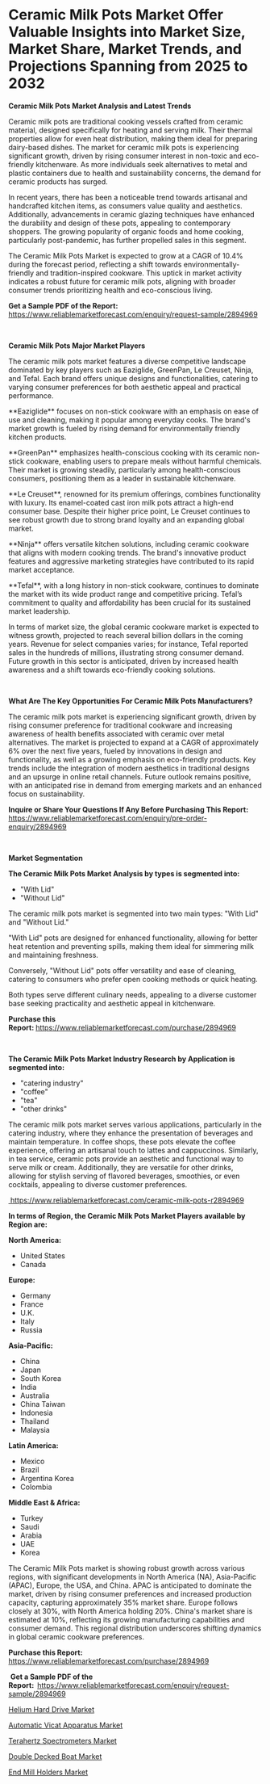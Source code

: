 <p><h1>Ceramic Milk Pots Market Offer Valuable Insights into Market Size, Market Share, Market Trends, and Projections Spanning from 2025 to 2032</h1></p><p><strong>Ceramic Milk Pots Market Analysis and Latest Trends</strong></p>
<p><p>Ceramic milk pots are traditional cooking vessels crafted from ceramic material, designed specifically for heating and serving milk. Their thermal properties allow for even heat distribution, making them ideal for preparing dairy-based dishes. The market for ceramic milk pots is experiencing significant growth, driven by rising consumer interest in non-toxic and eco-friendly kitchenware. As more individuals seek alternatives to metal and plastic containers due to health and sustainability concerns, the demand for ceramic products has surged.</p><p>In recent years, there has been a noticeable trend towards artisanal and handcrafted kitchen items, as consumers value quality and aesthetics. Additionally, advancements in ceramic glazing techniques have enhanced the durability and design of these pots, appealing to contemporary shoppers. The growing popularity of organic foods and home cooking, particularly post-pandemic, has further propelled sales in this segment.</p><p>The Ceramic Milk Pots Market is expected to grow at a CAGR of 10.4% during the forecast period, reflecting a shift towards environmentally-friendly and tradition-inspired cookware. This uptick in market activity indicates a robust future for ceramic milk pots, aligning with broader consumer trends prioritizing health and eco-conscious living.</p></p>
<p><strong>Get a Sample PDF of the Report:&nbsp;</strong> <a href="https://www.reliablemarketforecast.com/enquiry/request-sample/2894969?utm_campaign=2011&utm_medium=2&utm_source=Github&utm_content=ia&utm_term=15032025&utm_id=ceramic-milk-pots">https://www.reliablemarketforecast.com/enquiry/request-sample/2894969</a></p>
<p>&nbsp;</p>
<p><strong>Ceramic Milk Pots Major Market Players</strong></p>
<p><p>The ceramic milk pots market features a diverse competitive landscape dominated by key players such as Eaziglide, GreenPan, Le Creuset, Ninja, and Tefal. Each brand offers unique designs and functionalities, catering to varying consumer preferences for both aesthetic appeal and practical performance.</p><p>**Eaziglide** focuses on non-stick cookware with an emphasis on ease of use and cleaning, making it popular among everyday cooks. The brand's market growth is fueled by rising demand for environmentally friendly kitchen products.</p><p>**GreenPan** emphasizes health-conscious cooking with its ceramic non-stick cookware, enabling users to prepare meals without harmful chemicals. Their market is growing steadily, particularly among health-conscious consumers, positioning them as a leader in sustainable kitchenware.</p><p>**Le Creuset**, renowned for its premium offerings, combines functionality with luxury. Its enamel-coated cast iron milk pots attract a high-end consumer base. Despite their higher price point, Le Creuset continues to see robust growth due to strong brand loyalty and an expanding global market.</p><p>**Ninja** offers versatile kitchen solutions, including ceramic cookware that aligns with modern cooking trends. The brand's innovative product features and aggressive marketing strategies have contributed to its rapid market acceptance.</p><p>**Tefal**, with a long history in non-stick cookware, continues to dominate the market with its wide product range and competitive pricing. Tefal’s commitment to quality and affordability has been crucial for its sustained market leadership.</p><p>In terms of market size, the global ceramic cookware market is expected to witness growth, projected to reach several billion dollars in the coming years. Revenue for select companies varies; for instance, Tefal reported sales in the hundreds of millions, illustrating strong consumer demand. Future growth in this sector is anticipated, driven by increased health awareness and a shift towards eco-friendly cooking solutions.</p></p>
<p>&nbsp;</p>
<p><strong>What Are The Key Opportunities For Ceramic Milk Pots Manufacturers?</strong></p>
<p><p>The ceramic milk pots market is experiencing significant growth, driven by rising consumer preference for traditional cookware and increasing awareness of health benefits associated with ceramic over metal alternatives. The market is projected to expand at a CAGR of approximately 6% over the next five years, fueled by innovations in design and functionality, as well as a growing emphasis on eco-friendly products. Key trends include the integration of modern aesthetics in traditional designs and an upsurge in online retail channels. Future outlook remains positive, with an anticipated rise in demand from emerging markets and an enhanced focus on sustainability.</p></p>
<p><strong>Inquire or Share Your Questions If Any Before Purchasing This Report:</strong> <a href="https://www.reliablemarketforecast.com/enquiry/pre-order-enquiry/2894969?utm_campaign=2011&utm_medium=2&utm_source=Github&utm_content=ia&utm_term=15032025&utm_id=ceramic-milk-pots">https://www.reliablemarketforecast.com/enquiry/pre-order-enquiry/2894969</a></p>
<p>&nbsp;</p>
<p><strong>Market Segmentation</strong></p>
<p><strong>The Ceramic Milk Pots Market Analysis by types is segmented into:</strong></p>
<p><ul><li>"With Lid"</li><li>"Without Lid"</li></ul></p>
<p><p>The ceramic milk pots market is segmented into two main types: "With Lid" and "Without Lid." </p><p>"With Lid" pots are designed for enhanced functionality, allowing for better heat retention and preventing spills, making them ideal for simmering milk and maintaining freshness. </p><p>Conversely, "Without Lid" pots offer versatility and ease of cleaning, catering to consumers who prefer open cooking methods or quick heating. </p><p>Both types serve different culinary needs, appealing to a diverse customer base seeking practicality and aesthetic appeal in kitchenware.</p></p>
<p><strong>Purchase this Report:&nbsp;</strong><a href="https://www.reliablemarketforecast.com/purchase/2894969?utm_campaign=2011&utm_medium=2&utm_source=Github&utm_content=ia&utm_term=15032025&utm_id=ceramic-milk-pots">https://www.reliablemarketforecast.com/purchase/2894969</a></p>
<p>&nbsp;</p>
<p><strong>The Ceramic Milk Pots Market Industry Research by Application is segmented into:</strong></p>
<p><ul><li>"catering industry"</li><li>"coffee"</li><li>"tea"</li><li>"other drinks"</li></ul></p>
<p><p>The ceramic milk pots market serves various applications, particularly in the catering industry, where they enhance the presentation of beverages and maintain temperature. In coffee shops, these pots elevate the coffee experience, offering an artisanal touch to lattes and cappuccinos. Similarly, in tea service, ceramic pots provide an aesthetic and functional way to serve milk or cream. Additionally, they are versatile for other drinks, allowing for stylish serving of flavored beverages, smoothies, or even cocktails, appealing to diverse customer preferences.</p></p>
<p><a href="https://www.reliablemarketforecast.com/ceramic-milk-pots-r2894969?utm_campaign=2011&utm_medium=2&utm_source=Github&utm_content=ia&utm_term=15032025&utm_id=ceramic-milk-pots">&nbsp;https://www.reliablemarketforecast.com/ceramic-milk-pots-r2894969</a></p>
<p><strong>In terms of Region, the Ceramic Milk Pots Market Players available by Region are:</strong></p>
<p>
    <p> <strong> North America: </strong>
        <ul>
            <li>United States</li>
            <li>Canada</li>
        </ul>
        </p> 
    <p> <strong> Europe: </strong>
        <ul>
            <li>Germany</li>
            <li>France</li>
            <li>U.K.</li>
            <li>Italy</li>
            <li>Russia</li>
        </ul>
        </p> 
    <p> <strong> Asia-Pacific: </strong>
        <ul>
            <li>China</li>
            <li>Japan</li>
            <li>South Korea</li>
            <li>India</li>
            <li>Australia</li>
            <li>China Taiwan</li>
            <li>Indonesia</li>
            <li>Thailand</li>
            <li>Malaysia</li>
        </ul>
        </p> 
    <p> <strong> Latin America: </strong>
        <ul>
            <li>Mexico</li>
            <li>Brazil</li>
            <li>Argentina Korea</li>
            <li>Colombia</li>
        </ul>
        </p> 
    <p> <strong> Middle East & Africa: </strong>
        <ul>
            <li>Turkey</li>
            <li>Saudi</li>
            <li>Arabia</li>
            <li>UAE</li>
            <li>Korea</li>
        </ul>
    </p>
    </p>
<p><p>The Ceramic Milk Pots market is showing robust growth across various regions, with significant developments in North America (NA), Asia-Pacific (APAC), Europe, the USA, and China. APAC is anticipated to dominate the market, driven by rising consumer preferences and increased production capacity, capturing approximately 35% market share. Europe follows closely at 30%, with North America holding 20%. China's market share is estimated at 10%, reflecting its growing manufacturing capabilities and consumer demand. This regional distribution underscores shifting dynamics in global ceramic cookware preferences.</p></p>
<p><strong>Purchase this Report: </strong><a href="https://www.reliablemarketforecast.com/purchase/2894969?utm_campaign=2011&utm_medium=2&utm_source=Github&utm_content=ia&utm_term=15032025&utm_id=ceramic-milk-pots">https://www.reliablemarketforecast.com/purchase/2894969</a></p>
<p>&nbsp;<strong>Get a Sample PDF of the Report:&nbsp;&nbsp;</strong><a href="https://www.reliablemarketforecast.com/enquiry/request-sample/2894969?utm_campaign=2011&utm_medium=2&utm_source=Github&utm_content=ia&utm_term=15032025&utm_id=ceramic-milk-pots">https://www.reliablemarketforecast.com/enquiry/request-sample/2894969</a></p>
<p><strong></strong></p>
<p><p><a href="https://github.com/achilekirwan/Market-Research-Report-List-1/blob/main/helium-hard-drive-market.md?utm_campaign=2011&utm_medium=2&utm_source=Github&utm_content=ia&utm_term=15032025&utm_id=ceramic-milk-pots">Helium Hard Drive Market</a></p><p><a href="https://www.linkedin.com/pulse/understanding-automatic-vicat-apparatus-market-comprehensive-x7sqf?utm_campaign=2011&utm_medium=2&utm_source=Github&utm_content=ia&utm_term=15032025&utm_id=ceramic-milk-pots">Automatic Vicat Apparatus Market</a></p><p><a href="https://www.linkedin.com/pulse/terahertz-spectrometers-report-industry-analysis-growth-projections-pus9f?utm_campaign=2011&utm_medium=2&utm_source=Github&utm_content=ia&utm_term=15032025&utm_id=ceramic-milk-pots">Terahertz Spectrometers Market</a></p><p><a href="https://github.com/yosenadhler/Market-Research-Report-List-1/blob/main/double-decked-boat-market.md?utm_campaign=2011&utm_medium=2&utm_source=Github&utm_content=ia&utm_term=15032025&utm_id=ceramic-milk-pots">Double Decked Boat Market</a></p><p><a href="https://www.linkedin.com/pulse/impact-latest-trends-end-mill-holders-market-growth-forecasted-7vxze?utm_campaign=2011&utm_medium=2&utm_source=Github&utm_content=ia&utm_term=15032025&utm_id=ceramic-milk-pots">End Mill Holders Market</a></p></p>